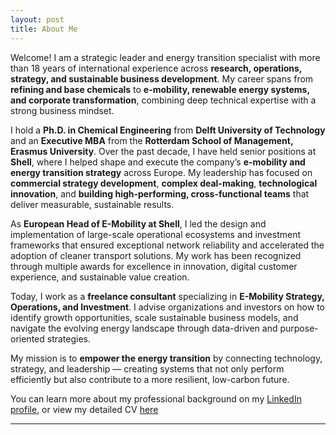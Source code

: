 ```yaml
---
layout: post
title: About Me
---
```


Welcome! I am a strategic leader and energy transition specialist with more than 18 years of international experience across **research, operations, strategy, and sustainable business development**. My career spans from **refining and base chemicals** to **e-mobility, renewable energy systems, and corporate transformation**, combining deep technical expertise with a strong business mindset.

I hold a **Ph.D. in Chemical Engineering** from **Delft University of Technology** and an **Executive MBA** from the **Rotterdam School of Management, Erasmus University**. Over the past decade, I have held senior positions at **Shell**, where I helped shape and execute the company’s **e-mobility and energy transition strategy** across Europe. My leadership has focused on **commercial strategy development**, **complex deal-making**, **technological innovation**, and **building high-performing, cross-functional teams** that deliver measurable, sustainable results.

As **European Head of E-Mobility at Shell**, I led the design and implementation of large-scale operational ecosystems and investment frameworks that ensured exceptional network reliability and accelerated the adoption of cleaner transport solutions. My work has been recognized through multiple awards for excellence in innovation, digital customer experience, and sustainable value creation.

Today, I work as a **freelance consultant** specializing in **E-Mobility Strategy, Operations, and Investment**. I advise organizations and investors on how to identify growth opportunities, scale sustainable business models, and navigate the evolving energy landscape through data-driven and purpose-oriented strategies.

My mission is to **empower the energy transition** by connecting technology, strategy, and leadership — creating systems that not only perform efficiently but also contribute to a more resilient, low-carbon future.

You can learn more about my professional background on my [LinkedIn profile](https://www.linkedin.com/in/mmotegh/?originalSubdomain=nl), or view my detailed CV <a href="/assets/CV.pdf"> here </a>

---
